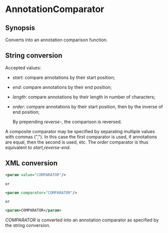 <h1 class="converter">AnnotationComparator</h1>

## Synopsis

Converts into an annotation comparison function.

## String conversion

Accepted values:
  
* *start*: compare annotations by their start position;
* *end*: compare annotations by their end position;
* *length*: compare annotations by their length in number of characters;
* *order*: compare annotations by their start position, then by the inverse of end position;


  By prepending *reverse-*, the comparison is reversed.
  

A composite comparator may be specified by separating multiple values with commas (","). In this case the first comparator is used, if annotations are equal, then the second is used, etc. The *order* comparator is thus equivalent to *start,reverse-end*.

## XML conversion



```xml
<param value="COMPARATOR"/>
```


	or
	

```xml
<param comparator="COMPARATOR"/>
```


	or
	

```xml
<param>COMPARATOR</param>
```

*COMPARATOR* is converted into an annotation comparator as specified by the string conversion.
  

